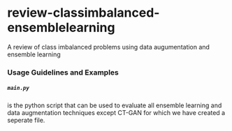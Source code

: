 # review-classimbalanced-ensemblelearning
A review of class imbalanced problems using data augumentation and ensemble learning 

### Usage Guidelines and Examples
<h5 a><strong><code>main.py</code></strong></h5> is the python script that can be used to evaluate all ensemble learning and data augmentation techniques except CT-GAN for which we have created a seperate file.

